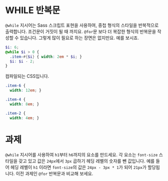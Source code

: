 # WHILE 반복문

`@while` 지시어는 Sass 스크립트 표현을 사용하여, 중첩 형식의 스타일을 반복적으로 출력합니다. 조건문이 거짓이 될 때 까지요. `@for`문 보다 더 복잡한 형식의 반복문을 작성할 수 있습니다. 그렇게 많이 필요로 하는 장면은 없지만요. 예를 보시죠.

```scss
$i: 6;
@while $i > 0 {
  .item-#{$i} { width: 2em * $i; }
  $i: $i - 2;
}
```

컴파일되는 CSS입니다.

```css
.item-6 {
  width: 12em; }

.item-4 {
  width: 8em; }

.item-2 {
  width: 4em; }
```

# 과제

`@while` 지시어를 사용하여 `h1`부터 `h6`까지의 요소를 만드세요. 각 요소는 `font-size` 스타일을 갖고 있고 값은 `24px`에서 `3px` 곱하기 헤딩 레벨의 숫자를 뺀 값입니다. 예를 들어 헤딩 레벨이 `h1` 이라면 `font-size`의 값은 `24px - 3px * 1`가 되어 `21px`가 할당됩니다. 이전 과제인 `@for` 반복문과 비교해 보세요.
